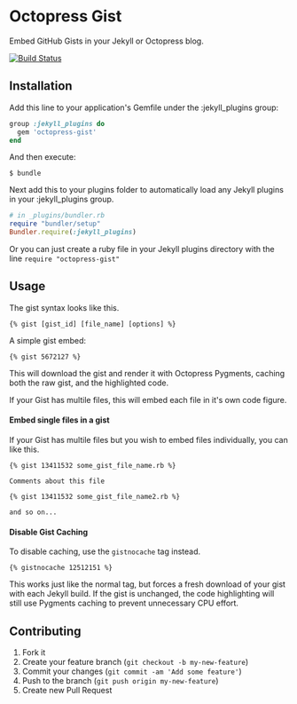 # Octopress Gist

Embed GitHub Gists in your Jekyll or Octopress blog.

[![Build Status](https://travis-ci.org/octopress/gist.png?branch=master)](https://travis-ci.org/octopress/gist)

## Installation

Add this line to your application's Gemfile under
the :jekyll_plugins group:

```ruby
group :jekyll_plugins do
  gem 'octopress-gist'
end
```

And then execute:

    $ bundle

Next add this to your plugins folder to automatically load any Jekyll plugins in your :jekyll_plugins group.

```ruby
# in _plugins/bundler.rb
require "bundler/setup"
Bundler.require(:jekyll_plugins)
```

Or you can just create a ruby file in your Jekyll plugins directory with the line `require "octopress-gist"`

## Usage

The gist syntax looks like this.

```
{% gist [gist_id] [file_name] [options] %}
```

A simple gist embed:

```
{% gist 5672127 %}
```

This will download the gist and render it with Octopress Pygments, caching both the raw gist, and the highlighted code. 

If your Gist has multile files, this will embed each file in it's own code figure.


#### Embed single files in a gist

If your Gist has multile files but you wish to embed files individually, you can like this.

```
{% gist 13411532 some_gist_file_name.rb %}

Comments about this file

{% gist 13411532 some_gist_file_name2.rb %}

and so on...
```

#### Disable Gist Caching

To disable caching, use the `gistnocache` tag instead. 

```
{% gistnocache 12512151 %}
```

This works just like the normal tag, but forces a fresh download of your gist with each Jekyll build. If the gist is unchanged, the code highlighting will still use
Pygments caching to prevent unnecessary CPU effort.


## Contributing

1. Fork it
2. Create your feature branch (`git checkout -b my-new-feature`)
3. Commit your changes (`git commit -am 'Add some feature'`)
4. Push to the branch (`git push origin my-new-feature`)
5. Create new Pull Request
